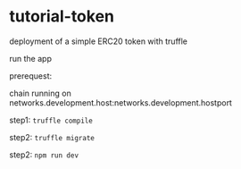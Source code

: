 # tutorial-token
deployment of a simple ERC20 token with truffle

run the app

prerequest: 

chain running on networks.development.host:networks.development.hostport

step1:
`truffle compile`

step2:
`truffle migrate`

step2:
`npm run dev`
